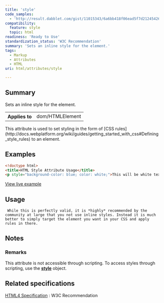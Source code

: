 ```yaml
---
title: 'style'
code_samples:
  - 'http://result.dabblet.com/gist/11015343/6a6bb418f06ead5f7d21245426820c7df47dc228'
compatibility:
  feature: style
  topic: html
readiness: 'Ready to Use'
standardization_status: 'W3C Recommendation'
summary: 'Sets an inline style for the element.'
tags:
  - Markup
  - Attributes
  - HTML
uri: html/attributes/style

---
```

## Summary

Sets an inline style for the element.

<table class="wikitable">
<tr>
<th>
Applies to

</th>
<td>
dom/HTMLElement

</td>
</tr>
</table>
This attribute is used to set styling in the form of [CSS rules](http://docs.webplatform.org/wiki/guides/getting_started_with_css#Defining_style_rules) to an element.

## Examples

``` html
<!doctype html>
<title>HTML Style Attribute Usage</title>
<p style="background-color: blue; color: white;">This will be white text with a blue background.</p>
```

[View live example](http://result.dabblet.com/gist/11015343/6a6bb418f06ead5f7d21245426820c7df47dc228)

## Usage

     While this is perfectly valid, it is *highly* recommended by the community at large that you not use inline styles. Instead it is much better to simply target the element you want in your CSS and apply rules in there.

## Notes

### Remarks

This attribute is not accessible through scripting. To access styles through scripting, use the [**style**](/css/cssom/style) object.

## Related specifications

[HTML4 Specification](http://www.w3.org/TR/html401/present/styles.html)
:   W3C Recommendation
